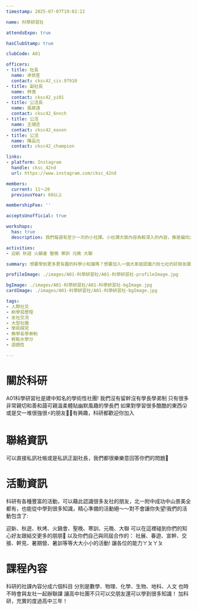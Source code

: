 ```yaml
---
timestamp: 2025-07-07T19:02:22

name: 科學研習社

attendsExpo: true

hasClubStamp: true

clubCode: A01

officers:
- title: 社長
  name: 卓依笙
  contact: cksc42_cis.97910
- title: 副社長
  name: 林億
  contact: cksc42_yi01
- title: 公活長
  name: 張宸遠
  contact: cksc42_6nnch
- title: 公活
  name: 王翊丞
  contact: cksc42_eason
- title: 公活
  name: 陳品元
  contact: cksc42_champion

links:
- platform: Instagram
  handle: cksc_42nd
  url: https://www.instagram.com/cksc_42nd

members:
  current: 11～20
  previousYear: 60以上

membershipFee: ''

acceptsUnofficial: true

workshops:
  has: true
  description: 我們每週有至少一次的小社課。小社課大致內容為較深入的內容，像是偏向大學內容等更進階的知識，有興趣的人可獲得學習大量知識的機會，可從學術性社團學到很多，而時間目前還未固定安排，「預計」之後可能每週一次，由該科教學或者大學長擔任教學，並採主題式教學，一個主題可能三到五堂小社課，把該內容介紹得十分詳細

activities:
- 迎新 秋遊 火鍋會 聖晚 寒訓 元晚 大聯

summary: 想要學到更多更有趣的科學小知識嗎？想要加入一個大家庭認識六校七社的好朋友跟學長姐嗎？加入建中科研社，認識北一附中成功中山等學校的好友，保證你高中生活精彩多姿！

profileImage: ./images/A01-科學研習社/A01-科學研習社-profileImage.jpg

bgImage: ./images/A01-科學研習社/A01-科學研習社-bgImage.jpg
cardImage: ./images/A01-科學研習社/A01-科學研習社-bgImage.jpg

tags:
- 人際社交
- 刷學習歷程
- 友社交流
- 大型社團
- 學術探究
- 無學長學弟制
- 輕鬆水學分
- 遊戲性

---
```


# 關於科研

A01科學研習社是建中知名的學術性社團!
我們沒有留幹沒有學長學弟制
只有很多非常親切和善和藹可親溫柔體貼幽默風趣的學長們
如果對學習很多酷酷的東西😮或是交一堆很強很⚡️的朋友🛐🛐有興趣，科研都歡迎你加入

# 聯絡資訊

可以直接私訊社帳或是私訊正副社長，我們都很樂樂意回答你們的問題🫶

# 活動資訊

科研有各種豐富的活動，可以藉此認識很多友社的朋友，北一附中成功中山景美全都有，也能從中學到很多知識，精心準備的活動絕～～對不會讓你失望!我們的活動包含了:

迎新、秋遊、秋烤、火鍋會、聖晚、寒訓、元晚、大聯
可以在這裡碰到你們的知心好友跟結交更多的朋朋🤩
以及你們自己與同屆合作的：
社展、春遊、宣幹、交接、幹見、暑期營、暑訓等等大大小小的活動!
讓各位的能力ㄚㄆㄚㄆ

# 課程內容

科研的社課內容分成六個科目
分別是數學、物理、化學、生物、地科、人文
也時不時會與友社一起辦聯課
讓高中社團不只可以交朋友還可以學到很多知識！
加科研，充實的度過高中三年！
